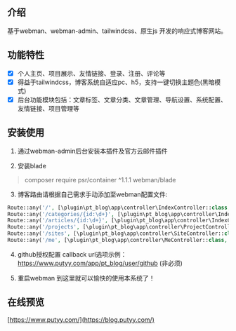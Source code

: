 ## 介绍

基于webman、webman-admin、tailwindcss、原生js 开发的响应式博客网站。

## 功能特性
- [x] 个人主页、项目展示、友情链接、登录、注册、评论等
- [x] 得益于tailwindcss，博客系统自适应pc、h5，支持一键切换主题色(黑暗模式)
- [x] 后台功能模块包括：文章标签、文章分类、文章管理、导航设置、系统配置、友情链接、项目管理等

## 安装使用
1. 通过webman-admin后台安装本插件及官方云邮件插件

2. 安装blade
> composer require psr/container ^1.1.1 webman/blade

3. 博客路由请根据自己需求手动添加至webman配置文件:
```php
Route::any('/', [\plugin\pt_blog\app\controller\IndexController::class, 'index'])->name("PtBlog.index");
Route::any('/categories/{id:\d+}', [\plugin\pt_blog\app\controller\IndexController::class, 'categories'])->name("PtBlog.categories");
Route::any('/articles/{id:\d+}', [\plugin\pt_blog\app\controller\IndexController::class, 'articles'])->name("PtBlog.articles");
Route::any('/projects', [\plugin\pt_blog\app\controller\ProjectController::class, 'index'])->name("PtBlog.projects");
Route::any('/sites', [\plugin\pt_blog\app\controller\SiteController::class, 'index'])->name("PtBlog.sites");
Route::any('/me', [\plugin\pt_blog\app\controller\MeController::class, 'index'])->name("PtBlog.me");
```
4. github授权配置 callback url选项示例：https://www.putyy.com/app/pt_blog/user/github  (非必须)

5. 重启webman 到这里就可以愉快的使用本系统了！

## 在线预览
[https://www.putyy.com/](https://blog.putyy.com/)


